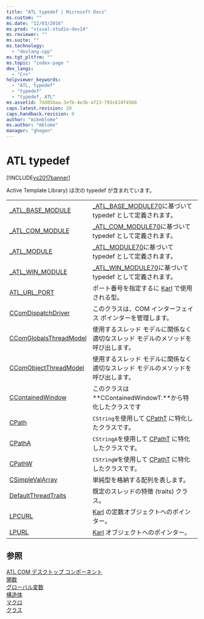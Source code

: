 ```yaml
---
title: "ATL typedef | Microsoft Docs"
ms.custom: ""
ms.date: "12/03/2016"
ms.prod: "visual-studio-dev14"
ms.reviewer: ""
ms.suite: ""
ms.technology: 
  - "devlang-cpp"
ms.tgt_pltfrm: ""
ms.topic: "index-page "
dev_langs: 
  - "C++"
helpviewer_keywords: 
  - "ATL, typedef"
  - "typedef"
  - "typedef, ATL"
ms.assetid: 7dd05baa-3efb-4e3b-af23-793c610f4560
caps.latest.revision: 20
caps.handback.revision: 9
author: "mikeblome"
ms.author: "mblome"
manager: "ghogen"
---
```

# ATL typedef
[!INCLUDE[vs2017banner](../../assembler/inline/includes/vs2017banner.md)]

Active Template Library\) は次の typedef が含まれています。  
  
|||  
|-|-|  
|[\_ATL\_BASE\_MODULE](../Topic/_ATL_BASE_MODULE.md)|[\_ATL\_BASE\_MODULE70](../Topic/_ATL_BASE_MODULE70%20Structure.md)に基づいて typedef として定義されます。|  
|[\_ATL\_COM\_MODULE](../Topic/_ATL_COM_MODULE.md)|[\_ATL\_COM\_MODULE70](../../atl/reference/atl-com-module70-structure.md)に基づいて typedef として定義されます。|  
|[\_ATL\_MODULE](../Topic/_ATL_MODULE.md)|[\_ATL\_MODULE70](../../atl/reference/atl-module70-structure.md)に基づいて typedef として定義されます。|  
|[\_ATL\_WIN\_MODULE](../Topic/_ATL_WIN_MODULE.md)|[\_ATL\_WIN\_MODULE70](../../atl/reference/atl-win-module70-structure.md)に基づいて typedef として定義されます。|  
|[ATL\_URL\_PORT](../Topic/ATL_URL_PORT.md)|ポート番号を指定するに [Karl](../../atl/reference/curl-class.md) で使用される型。|  
|[CComDispatchDriver](../Topic/CComDispatchDriver.md)|このクラスは、COM インターフェイス ポインターを管理します。|  
|[CComGlobalsThreadModel](../Topic/CComGlobalsThreadModel.md)|使用するスレッド モデルに関係なく適切なスレッド モデルのメソッドを呼び出します。|  
|[CComObjectThreadModel](../Topic/CComObjectThreadModel.md)|使用するスレッド モデルに関係なく適切なスレッド モデルのメソッドを呼び出します。|  
|[CContainedWindow](../Topic/CContainedWindow.md)|このクラスは **CContainedWindowT.**から特化したクラスです|  
|[CPath](../Topic/CPath.md)|`CString`を使用して [CPathT](../../atl/reference/cpatht-class.md) に特化したクラスです。|  
|[CPathA](../Topic/CPathA.md)|`CStringA`を使用して [CPathT](../../atl/reference/cpatht-class.md) に特化したクラスです。|  
|[CPathW](../Topic/CPathW.md)|`CStringW`を使用して [CPathT](../../atl/reference/cpatht-class.md) に特化したクラスです。|  
|[CSimpleValArray](../Topic/CSimpleValArray.md)|単純型を格納する配列を表します。|  
|[DefaultThreadTraits](../../atl/reference/atl-typedefs.md)|既定のスレッドの特徴 \(traits\) クラス。|  
|[LPCURL](../Topic/LPCURL.md)|[Karl](../../atl/reference/curl-class.md) の定数オブジェクトへのポインター。|  
|[LPURL](../Topic/LPURL.md)|[Karl](../../atl/reference/curl-class.md) オブジェクトへのポインター。|  
  
## 参照  
 [ATL COM デスクトップ コンポーネント](../../atl/atl-com-desktop-components.md)   
 [関数](../../atl/reference/atl-functions.md)   
 [グローバル変数](../Topic/ATL%20Global%20Variables.md)   
 [構造体](../../atl/reference/atl-structures.md)   
 [マクロ](../../atl/reference/atl-macros.md)   
 [クラス](../../atl/reference/atl-classes.md)